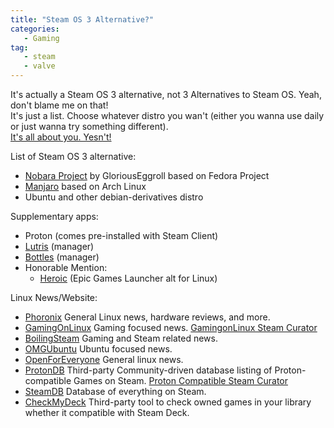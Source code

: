 ```yaml
---
title: "Steam OS 3 Alternative?"
categories:
   - Gaming
tag:
   - steam
   - valve
---
```

It\'s actually a Steam OS 3 alternative, not 3 Alternatives to Steam OS. Yeah, don\'t blame me on that!  
It\'s just a list. Choose whatever distro you wan\'t (either you wanna use daily or just wanna try something different).  
[It\'s all about you. Yesn't!](https://www.youtube.com/watch?v=kytTbwj6miM)  

List of Steam OS 3 alternative:  
   - [Nobara Project](https://nobaraproject.org) by GloriousEggroll based on Fedora Project  
   - [Manjaro](https://manjaro.org) based on Arch Linux  
   - Ubuntu and other debian-derivatives distro

Supplementary apps:
   - Proton  (comes pre-installed with Steam Client)  
   - [Lutris](https://lutris.net) (manager)  
   - [Bottles](https://usebottles.com) (manager)  
   - Honorable Mention:  
      - [Heroic](https://github.com/Heroic-Games-Launcher/HeroicGamesLauncher)  (Epic Games Launcher alt for Linux)  

Linux News/Website:  
   - [Phoronix](https://phoronix.com) General Linux news, hardware reviews, and more. 
   - [GamingOnLinux](https://gamingonlinux.com) Gaming focused news. [GamingonLinux Steam Curator](https://store.steampowered.com/curator/4218320-GamingOnLinux)  
   - [BoilingSteam](https://boilingsteam.com) Gaming and Steam related news. 
   - [OMGUbuntu](https://omgubuntu.co.uk) Ubuntu focused news.  
   - [OpenForEveryone](https://openforeveryone.net)  General linux news.  
   - [ProtonDB](https://protondb.com) Third-party Community-driven database listing of Proton-compatible Games on Steam. [Proton Compatible Steam Curator](https://store.steampowered.com/curator/33483305-Proton-Compatible)  
   - [SteamDB](https://steamdb.info) Database of everything on Steam.
   - [CheckMyDeck](https://checkmydeck.herokuapp.com) Third-party tool to check owned games in your library whether it compatible with Steam Deck.
